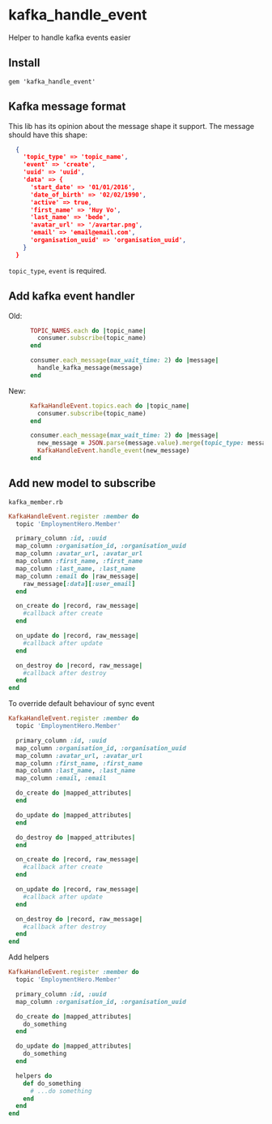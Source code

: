 # kafka_handle_event
Helper to handle kafka events easier

## Install
```
gem 'kafka_handle_event'
```

## Kafka message format
This lib has its opinion about the message shape it support. The message should have this shape:
```json
  {
    'topic_type' => 'topic_name',
    'event' => 'create',
    'uuid' => 'uuid',
    'data' => {
      'start_date' => '01/01/2016',
      'date_of_birth' => '02/02/1990',
      'active' => true,
      'first_name' => 'Huy Vo',
      'last_name' => 'bede',
      'avatar_url' => '/avartar.png',
      'email' => 'email@email.com',
      'organisation_uuid' => 'organisation_uuid',
    }
  }
```

`topic_type`, `event` is required.

## Add kafka event handler

Old:
```ruby
      TOPIC_NAMES.each do |topic_name|
        consumer.subscribe(topic_name)
      end

      consumer.each_message(max_wait_time: 2) do |message|
        handle_kafka_message(message)
      end
```

New:
```ruby
      KafkaHandleEvent.topics.each do |topic_name|
        consumer.subscribe(topic_name)
      end

      consumer.each_message(max_wait_time: 2) do |message|
        new_message = JSON.parse(message.value).merge(topic_type: message.topic)
        KafkaHandleEvent.handle_event(new_message)
      end
```

## Add new model to subscribe

`kafka_member.rb`
```ruby
KafkaHandleEvent.register :member do
  topic 'EmploymentHero.Member'

  primary_column :id, :uuid 
  map_column :organisation_id, :organisation_uuid
  map_column :avatar_url, :avatar_url
  map_column :first_name, :first_name
  map_column :last_name, :last_name
  map_column :email do |raw_message|
    raw_message[:data][:user_email]
  end

  on_create do |record, raw_message|
    #callback after create
  end

  on_update do |record, raw_message|
    #callback after update
  end

  on_destroy do |record, raw_message|
    #callback after destroy
  end
end

```

To override default behaviour of sync event

```ruby
KafkaHandleEvent.register :member do
  topic 'EmploymentHero.Member'

  primary_column :id, :uuid 
  map_column :organisation_id, :organisation_uuid
  map_column :avatar_url, :avatar_url
  map_column :first_name, :first_name
  map_column :last_name, :last_name
  map_column :email, :email

  do_create do |mapped_attributes|
  end

  do_update do |mapped_attributes|
  end

  do_destroy do |mapped_attributes|
  end

  on_create do |record, raw_message|
    #callback after create
  end

  on_update do |record, raw_message|
    #callback after update
  end

  on_destroy do |record, raw_message|
    #callback after destroy
  end
end
```

Add helpers


```ruby
KafkaHandleEvent.register :member do
  topic 'EmploymentHero.Member'

  primary_column :id, :uuid 
  map_column :organisation_id, :organisation_uuid

  do_create do |mapped_attributes|
    do_something
  end

  do_update do |mapped_attributes|
    do_something
  end

  helpers do
    def do_something
      # ...do something
    end
  end
end
```
